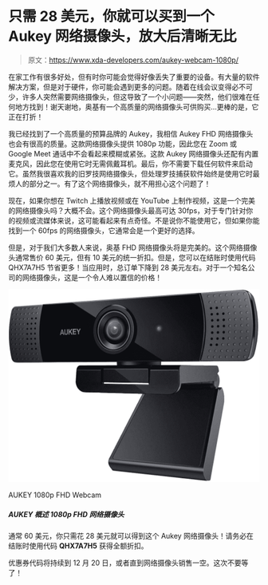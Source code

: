 # 只需 28 美元，你就可以买到一个 Aukey 网络摄像头，放大后清晰无比

> 原文：<https://www.xda-developers.com/aukey-webcam-1080p/>

在家工作有很多好处，但有时你可能会觉得好像丢失了重要的设备。有大量的软件解决方案，但是对于硬件，你可能会遇到更多的问题。随着在线会议变得必不可少，许多人突然需要网络摄像头，但这导致了一个小问题——突然，他们很难在任何地方找到！谢天谢地，奥基有一个高质量的网络摄像头可供购买...更棒的是，它正在打折！

我已经找到了一个高质量的预算品牌的 Aukey，我相信 Aukey FHD 网络摄像头也会有很高的质量。这款网络摄像头提供 1080p 功能，因此您在 Zoom 或 Google Meet 通话中不会看起来模糊或紧张。这款 Aukey 网络摄像头还配有内置麦克风，因此您在使用它时无需佩戴耳机。最后，你不需要下载任何软件来启动它。虽然我很喜欢我的旧罗技网络摄像头，但处理罗技捕获软件始终是使用它时最烦人的部分之一。有了这个网络摄像头，就不用担心这个问题了！

现在，如果你想在 Twitch 上播放视频或在 YouTube 上制作视频，这是一个完美的网络摄像头吗？大概不会。这个网络摄像头最高可达 30fps，对于专门针对你的视频或流媒体来说，这可能看起来有点奇怪。不是说你不能使用它，但如果你能找到一个 60fps 的网络摄像头，它通常会是一个更好的选择。

但是，对于我们大多数人来说，奥基 FHD 网络摄像头将是完美的。这个网络摄像头通常售价 60 美元，但有 10 美元的统一折扣。但是，您可以在结账时使用代码 QHX7A7H5 节省更多！当应用时，总订单下降到 28 美元左右。对于一个知名公司的网络摄像头，这是一个令人难以置信的价格！

 <picture>![](img/2aeac00620225ff7b7090edbecd839c6.png)</picture> 

AUKEY 1080p FHD Webcam

##### AUKEY 概述 1080p FHD 网络摄像头

通常 60 美元，你只需花 28 美元就可以得到这个 Aukey 网络摄像头！请务必在结账时使用代码 **QHX7A7H5** 获得全额折扣。

优惠券代码将持续到 12 月 20 日，或者直到网络摄像头销售一空。这次不要等了！